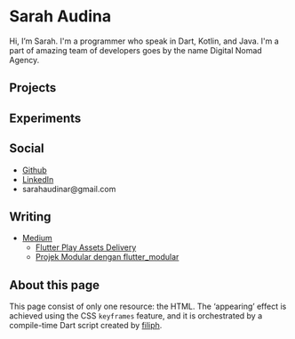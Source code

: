 # Sarah Audina

Hi, I’m Sarah. I'm a programmer who speak in Dart, Kotlin, and Java. I'm a part of amazing team of developers goes by the name Digital Nomad Agency.

## Projects

## Experiments

## Social

* [Github](https://github.com/yogurtpopss)
* [LinkedIn](https://www.linkedin.com/in/sarahaudina)
* sarahaudinar<span style="display:none"></span>@gmail<span style="display:none"></span>.com

## Writing

* [Medium](https://medium.com/@sarahaudinar)
  * [Flutter Play Assets Delivery](https://medium.com/tlabcircle/flutter-play-assets-delivery-29a17ede9cf5)
  * [Projek Modular dengan flutter_modular](https://medium.com/tlabcircle/projek-modular-dengan-flutter-modular-51ac9da96d56)

## About this page

This page consist of only one resource: the HTML.
The ‘appearing’ effect is achieved using the CSS `keyframes` feature, and it is
orchestrated by a compile-time Dart script created by [filiph](https://github.com/filiph/filiphnet/blob/master/tool/spanify.dart).